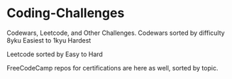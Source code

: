 # Coding-Challenges
Codewars, Leetcode, and Other Challenges.
Codewars sorted by difficulty 8yku Easiest to 1kyu Hardest

Leetcode sorted by Easy to Hard

FreeCodeCamp repos for certifications are here as well, sorted by topic. 
